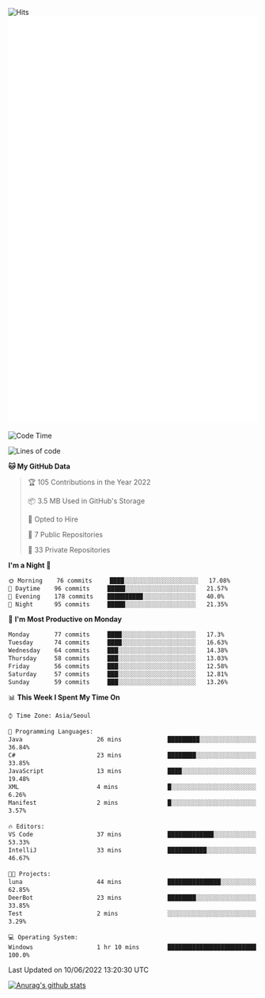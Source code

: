 ![Hits](https://hits.seeyoufarm.com/api/count/incr/badge.svg?url=https%3A%2F%2Fgithub.com%2Fkokose1234&count_bg=%2379C83D&title_bg=%23555555&icon=apple.svg&icon_color=%23E7E7E7&title=hits&edge_flat=false)
<br/>
![Metrics](https://github.com/kokose1234/kokose1234/blob/main/github-metrics.svg)

<!--START_SECTION:waka-->
![Code Time](http://img.shields.io/badge/Code%20Time-648%20hrs%2043%20mins-blue)

![Lines of code](https://img.shields.io/badge/From%20Hello%20World%20I%27ve%20Written-2%20Million%20lines%20of%20code-blue)

**🐱 My GitHub Data** 

> 🏆 105 Contributions in the Year 2022
 > 
> 📦 3.5 MB Used in GitHub's Storage 
 > 
> 💼 Opted to Hire
 > 
> 📜 7 Public Repositories 
 > 
> 🔑 33 Private Repositories  
 > 
**I'm a Night 🦉** 

```text
🌞 Morning    76 commits     ████░░░░░░░░░░░░░░░░░░░░░   17.08% 
🌆 Daytime    96 commits     █████░░░░░░░░░░░░░░░░░░░░   21.57% 
🌃 Evening    178 commits    ██████████░░░░░░░░░░░░░░░   40.0% 
🌙 Night      95 commits     █████░░░░░░░░░░░░░░░░░░░░   21.35%

```
📅 **I'm Most Productive on Monday** 

```text
Monday       77 commits     ████░░░░░░░░░░░░░░░░░░░░░   17.3% 
Tuesday      74 commits     ████░░░░░░░░░░░░░░░░░░░░░   16.63% 
Wednesday    64 commits     ███░░░░░░░░░░░░░░░░░░░░░░   14.38% 
Thursday     58 commits     ███░░░░░░░░░░░░░░░░░░░░░░   13.03% 
Friday       56 commits     ███░░░░░░░░░░░░░░░░░░░░░░   12.58% 
Saturday     57 commits     ███░░░░░░░░░░░░░░░░░░░░░░   12.81% 
Sunday       59 commits     ███░░░░░░░░░░░░░░░░░░░░░░   13.26%

```


📊 **This Week I Spent My Time On** 

```text
⌚︎ Time Zone: Asia/Seoul

💬 Programming Languages: 
Java                     26 mins             █████████░░░░░░░░░░░░░░░░   36.84% 
C#                       23 mins             ████████░░░░░░░░░░░░░░░░░   33.85% 
JavaScript               13 mins             ████░░░░░░░░░░░░░░░░░░░░░   19.48% 
XML                      4 mins              █░░░░░░░░░░░░░░░░░░░░░░░░   6.26% 
Manifest                 2 mins              █░░░░░░░░░░░░░░░░░░░░░░░░   3.57%

🔥 Editors: 
VS Code                  37 mins             █████████████░░░░░░░░░░░░   53.33% 
IntelliJ                 33 mins             ███████████░░░░░░░░░░░░░░   46.67%

🐱‍💻 Projects: 
luna                     44 mins             ███████████████░░░░░░░░░░   62.85% 
DeerBot                  23 mins             ████████░░░░░░░░░░░░░░░░░   33.85% 
Test                     2 mins              ░░░░░░░░░░░░░░░░░░░░░░░░░   3.29%

💻 Operating System: 
Windows                  1 hr 10 mins        █████████████████████████   100.0%

```


 Last Updated on 10/06/2022 13:20:30 UTC
<!--END_SECTION:waka-->

[![Anurag's github stats](https://github-readme-stats.vercel.app/api?username=kokose1234&theme=dracula)](https://github.com/anuraghazra/github-readme-stats)



	
